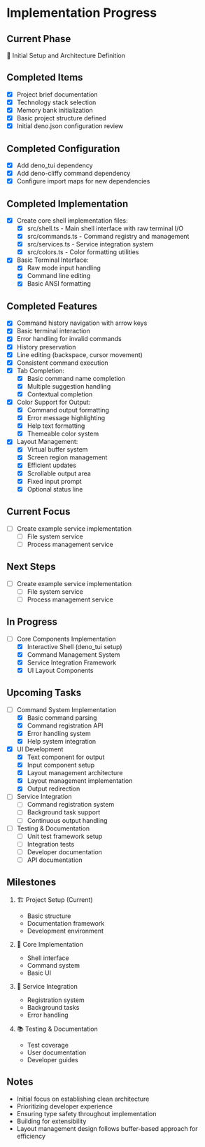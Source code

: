 # Implementation Progress

## Current Phase
🚀 Initial Setup and Architecture Definition

## Completed Items
- [x] Project brief documentation
- [x] Technology stack selection
- [x] Memory bank initialization
- [x] Basic project structure defined
- [x] Initial deno.json configuration review

## Completed Configuration
- [x] Add deno_tui dependency
- [x] Add deno-cliffy command dependency
- [x] Configure import maps for new dependencies

## Completed Implementation
- [x] Create core shell implementation files:
  - [x] src/shell.ts - Main shell interface with raw terminal I/O
  - [x] src/commands.ts - Command registry and management
  - [x] src/services.ts - Service integration system
  - [x] src/colors.ts - Color formatting utilities
- [x] Basic Terminal Interface:
  - [x] Raw mode input handling
  - [x] Command line editing
  - [x] Basic ANSI formatting

## Completed Features
- [x] Command history navigation with arrow keys
- [x] Basic terminal interaction
- [x] Error handling for invalid commands
- [x] History preservation
- [x] Line editing (backspace, cursor movement)
- [x] Consistent command execution
- [x] Tab Completion:
  - [x] Basic command name completion
  - [x] Multiple suggestion handling
  - [x] Contextual completion
- [x] Color Support for Output:
  - [x] Command output formatting
  - [x] Error message highlighting
  - [x] Help text formatting
  - [x] Themeable color system
- [x] Layout Management:
  - [x] Virtual buffer system
  - [x] Screen region management
  - [x] Efficient updates
  - [x] Scrollable output area
  - [x] Fixed input prompt
  - [x] Optional status line

## Current Focus
- [ ] Create example service implementation
  - [ ] File system service
  - [ ] Process management service

## Next Steps
- [ ] Create example service implementation
  - [ ] File system service
  - [ ] Process management service

## In Progress
- [ ] Core Components Implementation
  - [x] Interactive Shell (deno_tui setup)
  - [x] Command Management System
  - [x] Service Integration Framework
  - [x] UI Layout Components

## Upcoming Tasks
- [ ] Command System Implementation
  - [x] Basic command parsing
  - [x] Command registration API
  - [x] Error handling system
  - [x] Help system integration

- [x] UI Development
  - [x] Text component for output
  - [x] Input component setup
  - [x] Layout management architecture
  - [x] Layout management implementation
  - [x] Output redirection

- [ ] Service Integration
  - [ ] Command registration system
  - [ ] Background task support
  - [ ] Continuous output handling

- [ ] Testing & Documentation
  - [ ] Unit test framework setup
  - [ ] Integration tests
  - [ ] Developer documentation
  - [ ] API documentation

## Milestones
1. 🏗 Project Setup (Current)
   - Basic structure
   - Documentation framework
   - Development environment

2. 🎯 Core Implementation
   - Shell interface
   - Command system
   - Basic UI

3. 🔄 Service Integration
   - Registration system
   - Background tasks
   - Error handling

4. 📚 Testing & Documentation
   - Test coverage
   - User documentation
   - Developer guides

## Notes
- Initial focus on establishing clean architecture
- Prioritizing developer experience
- Ensuring type safety throughout implementation
- Building for extensibility
- Layout management design follows buffer-based approach for efficiency